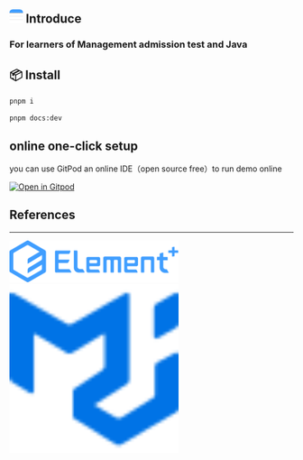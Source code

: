 ## <img src="docs/public/images/notes.png" width="24" /> Introduce

### For learners of Management admission test and Java

## 📦 Install
```
pnpm i
```

```
pnpm docs:dev
```

## online one-click setup
you can use GitPod an online IDE（open source free）to run demo online 

[![Open in Gitpod](https://gitpod.io/button/open-in-gitpod.svg)](https://gitpod.io/#https://github.com/wangxiang4/mba-exam-docs)

## References

---
<a href="https://github.com/element-plus/element-plus">
  <img src="docs/public/images/el.svg" width="300" />
</a>
<br/>
<a href="https://github.com/mui/material-ui">
  <img src="docs/public/images/mui.svg" width="300" />
</a>
